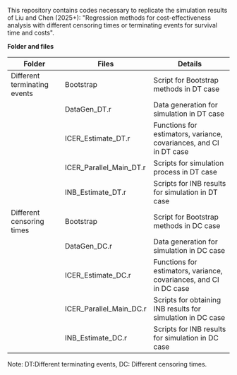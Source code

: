 This repository contains codes necessary to replicate the simulation results of Liu and Chen (2025+): "Regression methods for cost-effectiveness analysis with different censoring times or terminating events for survival time and costs".

**Folder and files**

| Folder | Files | Details |
| --- | --- | --- |
| Different terminating events | Bootstrap | Script for Bootstrap methods in DT case |
|  | DataGen_DT.r | Data generation for simulation in DT case |
|  | ICER_Estimate_DT.r | Functions for estimators, variance, covariances, and CI in DT case |
|  | ICER_Parallel_Main_DT.r | Scripts for simulation process in DT case |
|  | INB_Estimate_DT.r | Scripts for INB results for simulation in DT case |
| Different censoring times | Bootstrap | Script for Bootstrap methods in DC case |
|  | DataGen_DC.r | Data generation for simulation in DC case |
|  | ICER_Estimate_DC.r | Functions for estimators, variance, covariances, and CI in DC case |
|  | ICER_Parallel_Main_DC.r | Scripts for obtaining INB results for simulation in DC case |
|  | INB_Estimate_DC.r | Scripts for INB results for simulation in DC case |


Note: DT:Different terminating events, DC: Different censoring times.

